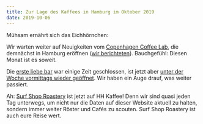 ```yaml
---
title: Zur Lage des Kaffees in Hamburg im Oktober 2019
date: 2019-10-06
---
```


Mühsam ernährt sich das Eichhörnchen:

Wir warten weiter auf Neuigkeiten vom [Copenhagen Coffee Lab](https://copenhagencoffeelab.com/), die demnächst in Hamburg eröffnen ([wir berichteten](/schnack/zur-lage-des-kaffees-in-hamburg-im-september-2019/)). Bauchgefühl: Diesen Monat ist es soweit.

Die [erste liebe bar](/cafes/erste-liebe-bar/) war einige Zeit geschlossen, ist jetzt aber [unter der Woche vormittags wieder geöffnet](https://web.archive.org/web/20191230112101/http://www.ersteliebebar.de:80/2019/09/1506/). Wir haben ein Auge drauf, was weiter passiert.

Ah: [Surf Shop Roastery](/cafes/surf-shop-roastery/) ist jetzt auf HH Kaffee! Denn wir sind quasi jeden Tag unterwegs, um nicht nur die Daten auf dieser Website aktuell zu halten, sondern immer weiter Röster und Cafés zu scouten. Surf Shop Roastery ist auch eure Reise wert.